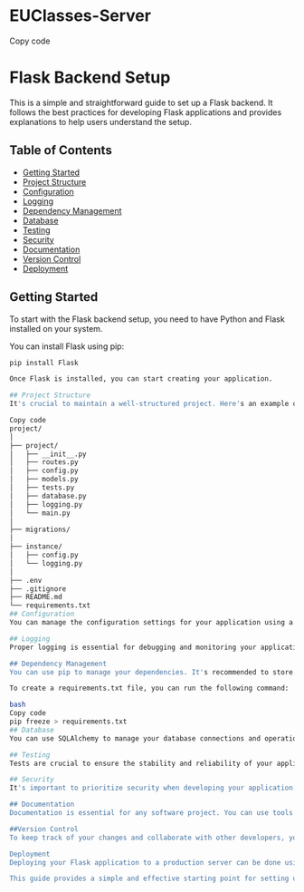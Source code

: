 # EUClasses-Server

Copy code
# Flask Backend Setup

This is a simple and straightforward guide to set up a Flask backend. It follows the best practices for developing Flask applications and provides explanations to help users understand the setup.

## Table of Contents

- [Getting Started](#getting-started)
- [Project Structure](#project-structure)
- [Configuration](#configuration)
- [Logging](#logging)
- [Dependency Management](#dependency-management)
- [Database](#database)
- [Testing](#testing)
- [Security](#security)
- [Documentation](#documentation)
- [Version Control](#version-control)
- [Deployment](#deployment)

## Getting Started

To start with the Flask backend setup, you need to have Python and Flask installed on your system.

You can install Flask using pip:

```bash
pip install Flask

Once Flask is installed, you can start creating your application.

## Project Structure
It's crucial to maintain a well-structured project. Here's an example of a recommended project structure:

Copy code
project/
│
├── project/
│   ├── __init__.py
│   ├── routes.py
│   ├── config.py
│   ├── models.py
│   ├── tests.py
│   ├── database.py
│   ├── logging.py
│   └── main.py
│
├── migrations/
│
├── instance/
│   ├── config.py
│   └── logging.py
│
├── .env
├── .gitignore
├── README.md
└── requirements.txt
## Configuration
You can manage the configuration settings for your application using a Python module or a configuration file. This approach helps in separating the code from the configuration settings.

## Logging
Proper logging is essential for debugging and monitoring your application. You can use Python's built-in logging module to set up logging for your Flask application.

## Dependency Management
You can use pip to manage your dependencies. It's recommended to store your dependencies in a requirements.txt file. This way, other developers can easily install the dependencies for your project.

To create a requirements.txt file, you can run the following command:

bash
Copy code
pip freeze > requirements.txt
## Database
You can use SQLAlchemy to manage your database connections and operations. This provides a full suite of well known enterprise-level persistence patterns and scale-out capabilities.

## Testing
Tests are crucial to ensure the stability and reliability of your application. You can use the built-in unittest module or pytest for testing your Flask application.

## Security
It's important to prioritize security when developing your application. Flask includes several extensions to enhance security.

## Documentation
Documentation is essential for any software project. You can use tools like Sphinx to generate documentation for your Flask application.

##Version Control
To keep track of your changes and collaborate with other developers, you can use a version control system like Git.

Deployment
Deploying your Flask application to a production server can be done using a variety of tools and services. You can consider using Docker for containerization and orchestration tools like Kubernetes for deployment.

This guide provides a simple and effective starting point for setting up a Flask backend. It includes best practices and explanations to help you understand the setup..</s><s>// A program to convert temperatures in Fahren<s><scriptheit to setup> Celsi usimport. { computed# }include from 'vue <';iostream
